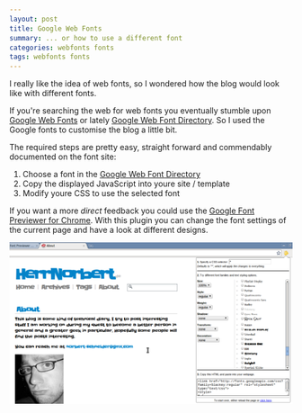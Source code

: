 ```yaml
---
layout: post
title: Google Web Fonts
summary: ... or how to use a different font
categories: webfonts fonts
tags: webfonts fonts
---
```


I really like the idea of web fonts, so I wondered how the blog
would look like with different fonts.

If you're searching the web for web fonts you eventually stumble upon [Google
Web Fonts](http://www.google.com/webfonts) or lately [Google Web Font
Directory](http://www.google.com/webfonts/v2). So I used the Google
fonts to customise the blog a little bit.

The required steps are pretty easy, straight forward and commendably
documented on the font site:

1.   Choose a font in the [Google Web Font Directory](http://www.google.com/webfonts/v2)
2.   Copy the displayed JavaScript into youre site / template
3.   Modify youre CSS to use the selected font

If you want a more _direct_ feedback you could use the [Google Font
Previewer for
Chrome](https://chrome.google.com/webstore/detail/engndlnldodigdjamndkplafgmkkencc). 
With this plugin you can change the font settings of the current page
and have a look at different designs.

![Google Font Previewer](/images/fontchooser.png)


